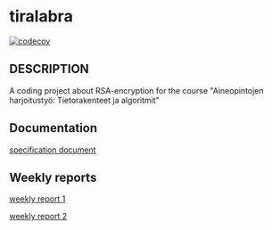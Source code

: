 # tiralabra

[![codecov](https://codecov.io/gh/SangSami/tiralabra/branch/main/graph/badge.svg?token=S2RJH7EL6I)](https://codecov.io/gh/SangSami/tiralabra)

## DESCRIPTION
A coding project about RSA-encryption for the course "Aineopintojen harjoitustyö: Tietorakenteet ja algoritmit"

## Documentation
[specification document](https://github.com/Sangsami/tiralabra/blob/main/documents/specification%20document.md)

## Weekly reports 
[weekly report 1](https://github.com/Sangsami/tiralabra/blob/main/documents/weekly%20report%201.md)

[weekly report 2](https://github.com/Sangsami/tiralabra/blob/main/documents/weekly%20report%202.md)
